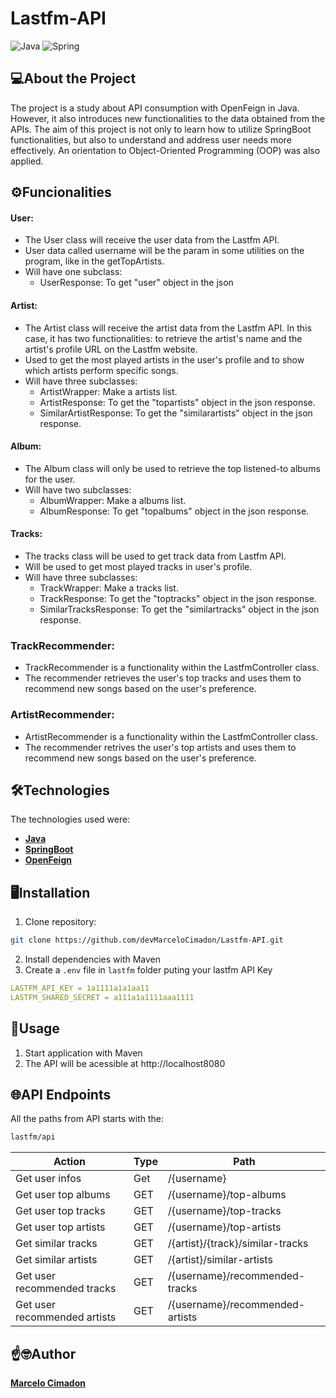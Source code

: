 # Lastfm-API

![Java](https://img.shields.io/badge/java-%23ED8B00.svg?style=for-the-badge&logo=openjdk&logoColor=white)
![Spring](https://img.shields.io/badge/spring-%236DB33F.svg?style=for-the-badge&logo=spring&logoColor=white)

## 💻About the Project

The project is a study about API consumption with OpenFeign in Java. However, it also introduces new functionalities to the data obtained from the APIs. The aim of this project is not only to learn how to utilize SpringBoot functionalities, but also to understand and address user needs more effectively. An orientation to Object-Oriented Programming (OOP) was also applied.

## ⚙️Funcionalities
#### User:
  - The User class will receive the user data from the Lastfm API.
  - User data called username will be the param in some utilities on the program, like in the getTopArtists.
  - Will have one subclass:
    - UserResponse: To get "user" object in the json 
#### Artist:
  - The Artist class will receive the artist data from the Lastfm API. In this case, it has two functionalities: to retrieve the artist's name and the artist's profile URL on the Lastfm website.
  - Used to get the most played artists in the user's profile and to show which artists perform specific songs.
  - Will have three subclasses:
    - ArtistWrapper: Make a artists list.
    - ArtistResponse: To get the "topartists" object in the json response.
    - SimilarArtistResponse: To get the "similarartists" object in the json response.
#### Album:
  - The Album class will only be used to retrieve the top listened-to albums for the user.
  - Will have two subclasses:
    - AlbumWrapper: Make a albums list.
    - AlbumResponse: To get "topalbums" object in the json response. 
#### Tracks:
  - The tracks class will be used to get track data from Lastfm API.
  - Will be used to get most played tracks in user's profile.
  - Will have three subclasses:
    - TrackWrapper: Make a tracks list.
    - TrackResponse: To get the "toptracks" object in the json response.
    - SimilarTracksResponse: To get the "similartracks" object in the json response.
### TrackRecommender:
  - TrackRecommender is a functionality within the LastfmController class.
  - The recommender retrieves the user's top tracks and uses them to recommend new songs based on the user's preference.
### ArtistRecommender:
  - ArtistRecommender is a functionality within the LastfmController class.
  - The recommender retrives the user's top artists and uses them to recommend new songs based on the user's preference.

## 🛠️Technologies
The technologies used were:
- **[Java](https://www.java.com/)**
- **[SpringBoot](https://spring.io/)**
- **[OpenFeign](https://spring.io/projects/spring-cloud-openfeign)**

## 🖥️Installation
1. Clone repository:
```bash
git clone https://github.com/devMarceloCimadon/Lastfm-API.git
```
2. Install dependencies with Maven
3. Create a `.env` file in `lastfm` folder puting your lastfm API Key
```yaml
LASTFM_API_KEY = 1a1111a1a1aa11
LASTFM_SHARED_SECRET = a111a1a1111aaa1111
``` 
## 🔧Usage
1. Start application with Maven
2. The API will be acessible at http://localhost8080

## 🌐API Endpoints
All the paths from API starts with the:
```markdown
lastfm/api
```
| **Action** | **Type** | **Path** |
|--------|------|------|
| Get user infos | Get | /{username}|
| Get user top albums | GET | /{username}/top-albums |
| Get user top tracks | GET | /{username}/top-tracks |
| Get user top artists | GET | /{username}/top-artists |
| Get similar tracks | GET | /{artist}/{track}/similar-tracks |
| Get similar artists | GET | /{artist}/similar-artists |
| Get user recommended tracks | GET | /{username}/recommended-tracks |
| Get user recommended artists | GET | /{username}/recommended-artists|

## ☝️🤓Author
**[Marcelo Cimadon](https://github.com/devMarceloCimadon)**
